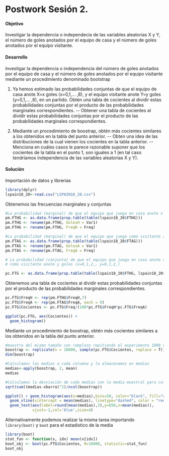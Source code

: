 # Postwork Sesión 2.

#### Objetivo

Investigar la dependencia o independecia de las variables aleatorias X y Y, el número de goles anotados por el equipo de casa y el número de goles anotados por el equipo visitante.

#### Desarrollo
Investigar la dependencia o independencia del número de goles anotados por el equipo de casa y el número de goles anotados por el equipo visitante mediante un procedimiento denominado bootstrap

1. Ya hemos estimado las probabilidades conjuntas de que el equipo de casa anote X=x goles (x=0,1,... ,8), y el equipo visitante anote Y=y goles (y=0,1,... ,6), en un partido. Obtén una tabla de cocientes al dividir estas probabilidades conjuntas por el producto de las probabilidades marginales correspondientes.
-- Obtener una tabla de cocientes al dividir estas probabilidades conjuntas por el producto de las probabilidades marginales correspondientes.

2. Mediante un procedimiento de boostrap, obtén más cocientes similares a los obtenidos en la tabla del punto anterior.
-- Obten una idea de las distribuciones de la cual vienen los cocientes en la tabla anterior. 
-- Menciona en cuáles casos le parece razonable suponer que los cocientes de la tabla en el punto 1, son iguales a 1 (en tal caso tendríamos independencia de las variables aleatorias X y Y).

#### Solución

Importación de datos y librerias
```R
library(dplyr)
lspain18_20<-read.csv("LSPAIN18_20.csv")
```

Obtenemos las frecuencias marginales y conjuntas
```R
#La probabilidad (marginal) de que el equipo que juega en casa anote x goles (x=0,1,2,)
pm.FTHG <- as.data.frame(prop.table(table(lspain18_20$FTHG)))
pm.FTHG <- rename(pm.FTHG, GolesH = Var1)
pm.FTHG <- rename(pm.FTHG, FreqH = Freq)

#La probabilidad (marginal) de que el equipo que juega como visitante anote y goles (y=0,1,2,)
pm.FTAG <- as.data.frame(prop.table(table(lspain18_20$FTAG)))
pm.FTAG <- rename(pm.FTAG, GolesA = Var1)
pm.FTAG <- rename(pm.FTAG, FreqA = Freq)

# La probabilidad (conjunta) de que el equipo que juega en casa anote x goles y el equipo que juega 
# como visitante anote y goles (x=0,1,2,, y=0,1,2,)

pc.FTG <- as.data.frame(prop.table(table(lspain18_20$FTHG, lspain18_20$FTAG)) * 100)
```
Obtenemos una tabla de cocientes al dividir estas probabilidades conjuntas por el producto de las probabilidades marginales correspondientes.
```R
pc.FTG$FreqH <- rep(pm.FTHG$FreqH,7)
pc.FTG$FreqA <- rep(pm.FTAG$FreqA, each = 9)
pc.FTG$Cocientes <- pc.FTG$Freq/(100*pc.FTG$FreqH*pc.FTG$FreqA)

ggplot(pc.FTG, aes(Cocientes)) + 
  geom_histogram()
```
Mediante un procedimiento de boostrap, obtén más cocientes similares a los obtenidos en la tabla del punto anterior.
```R
#muestra del mismo tamaño con remplazo repitiendo el experimento 1000 veces
boostrap <- replicate(n = 10000, sample(pc.FTG$Cocientes, replace = T))
dim(boostrap)

#Calculamos las medias a cada columna y la almacenamos en medias
medias<-apply(boostrap, 2, mean)
medias

#Calculamos la desviación de cada medias con la media muestral para calcular el "error estandar"
sqrt(sum((medias-xbarra)^2)/ncol(boostrap))

ggplot() + geom_histogram(aes(x=medias),bins=50, color="black", fill="white")+
  geom_vline(xintercept = mean(medias), linetype="dashed", color = "red", size=1) + 
  geom_text(aes(label=round(mean(medias),3),y=650,x=mean(medias)),
            vjust=-1,col='blue',size=4)
```

Alternativamente podemos realizar la misma tarea importando `library(boot)` y `boot` para el estadistico de la media
```R
library(boot)
stat_fun <- function(x, idx) mean(x[idx])
boot_obj <- boot(pc.FTG$Cocientes, R=10000, statistic=stat_fun)
boot_obj
```
